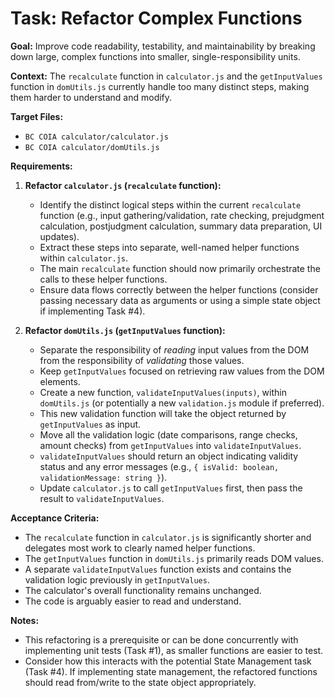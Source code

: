 # Task: Refactor Complex Functions

**Goal:** Improve code readability, testability, and maintainability by breaking down large, complex functions into smaller, single-responsibility units.

**Context:**
The `recalculate` function in `calculator.js` and the `getInputValues` function in `domUtils.js` currently handle too many distinct steps, making them harder to understand and modify.

**Target Files:**
*   `BC COIA calculator/calculator.js`
*   `BC COIA calculator/domUtils.js`

**Requirements:**

1.  **Refactor `calculator.js` (`recalculate` function):**
    *   Identify the distinct logical steps within the current `recalculate` function (e.g., input gathering/validation, rate checking, prejudgment calculation, postjudgment calculation, summary data preparation, UI updates).
    *   Extract these steps into separate, well-named helper functions within `calculator.js`.
    *   The main `recalculate` function should now primarily orchestrate the calls to these helper functions.
    *   Ensure data flows correctly between the helper functions (consider passing necessary data as arguments or using a simple state object if implementing Task #4).

2.  **Refactor `domUtils.js` (`getInputValues` function):**
    *   Separate the responsibility of *reading* input values from the DOM from the responsibility of *validating* those values.
    *   Keep `getInputValues` focused on retrieving raw values from the DOM elements.
    *   Create a new function, `validateInputValues(inputs)`, within `domUtils.js` (or potentially a new `validation.js` module if preferred).
    *   This new validation function will take the object returned by `getInputValues` as input.
    *   Move all the validation logic (date comparisons, range checks, amount checks) from `getInputValues` into `validateInputValues`.
    *   `validateInputValues` should return an object indicating validity status and any error messages (e.g., `{ isValid: boolean, validationMessage: string }`).
    *   Update `calculator.js` to call `getInputValues` first, then pass the result to `validateInputValues`.

**Acceptance Criteria:**
*   The `recalculate` function in `calculator.js` is significantly shorter and delegates most work to clearly named helper functions.
*   The `getInputValues` function in `domUtils.js` primarily reads DOM values.
*   A separate `validateInputValues` function exists and contains the validation logic previously in `getInputValues`.
*   The calculator's overall functionality remains unchanged.
*   The code is arguably easier to read and understand.

**Notes:**
*   This refactoring is a prerequisite or can be done concurrently with implementing unit tests (Task #1), as smaller functions are easier to test.
*   Consider how this interacts with the potential State Management task (Task #4). If implementing state management, the refactored functions should read from/write to the state object appropriately.
